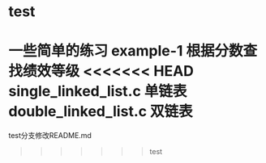 # test
一些简单的练习
example-1      根据分数查找绩效等级
<<<<<<< HEAD
single_linked_list.c  单链表
double_linked_list.c  双链表
=======
test分支修改README.md
>>>>>>> test

